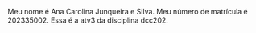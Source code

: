 Meu nome é Ana Carolina Junqueira e Silva. Meu número de matrícula é 202335002.
Essa é a atv3 da disciplina dcc202.